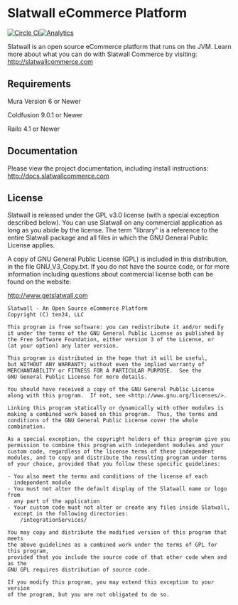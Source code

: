 # Slatwall eCommerce Platform
[![Circle CI](https://circleci.com/gh/ten24/slatwall/tree/master.svg?style=svg)](https://circleci.com/gh/ten24/slatwall/tree/master)[![Analytics](https://slatwall-ga-beacon.appspot.com/UA-22767386-6/code)](https://github.com/igrigorik/ga-beacon)

Slatwall is an open source eCommerce platform that runs on the JVM.  Learn more about what you can do with Slatwall Commerce by visiting: http://slatwallcommerce.com

Requirements
------------

Mura Version 6 or Newer

Coldfusion 9.0.1 or Newer

Railo 4.1 or Newer


Documentation
-------------

Please view the project documentation, including install instructions: http://docs.slatwallcommerce.com


License
-------

Slatwall is released under the GPL v3.0 license (with a special exception described below).
You can use Slatwall on any commercial application as long as you abide by the license.
The term "library" is a reference to the entire Slatwall package and all files in which
the GNU General Public License applies.

A copy of GNU General Public License (GPL) is included in this distribution,
in the file GNU_V3_Copy.txt. If you do not have the source code, or for more information
including questions about commercial license both can be found on the website:

http://www.getslatwall.com


	Slatwall - An Open Source eCommerce Platform
    Copyright (C) ten24, LLC

    This program is free software: you can redistribute it and/or modify
    it under the terms of the GNU General Public License as published by
    the Free Software Foundation, either version 3 of the License, or
    (at your option) any later version.

    This program is distributed in the hope that it will be useful,
    but WITHOUT ANY WARRANTY; without even the implied warranty of
    MERCHANTABILITY or FITNESS FOR A PARTICULAR PURPOSE.  See the
    GNU General Public License for more details.

    You should have received a copy of the GNU General Public License
    along with this program.  If not, see <http://www.gnu.org/licenses/>.

    Linking this program statically or dynamically with other modules is
    making a combined work based on this program.  Thus, the terms and
    conditions of the GNU General Public License cover the whole
    combination.

    As a special exception, the copyright holders of this program give you
    permission to combine this program with independent modules and your
    custom code, regardless of the license terms of these independent
    modules, and to copy and distribute the resulting program under terms
    of your choice, provided that you follow these specific guidelines:

	- You also meet the terms and conditions of the license of each
	  independent module
	- You must not alter the default display of the Slatwall name or logo from  
	  any part of the application
	- Your custom code must not alter or create any files inside Slatwall,
	  except in the following directories:
		/integrationServices/

	You may copy and distribute the modified version of this program that meets
	the above guidelines as a combined work under the terms of GPL for this program,
	provided that you include the source code of that other code when and as the
	GNU GPL requires distribution of source code.

    If you modify this program, you may extend this exception to your version
    of the program, but you are not obligated to do so.
